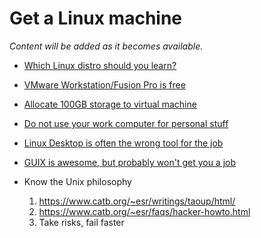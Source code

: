 # Get a Linux machine

*Content will be added as it becomes available.*

* [Which Linux distro should you learn?](https://youtu.be/p-NM0PUI6AU)
* [VMware Workstation/Fusion Pro is free](https://youtu.be/PvEYSBCaOzY)
* [Allocate 100GB storage to virtual machine](https://youtu.be/mgFKIBT9GWo)
* [Do not use your work computer for personal stuff](https://youtu.be/EbzuizIM2Co)
* [Linux Desktop is often the wrong tool for the job](https://youtu.be/06TwHXOADwc)
* [GUIX is awesome, but probably won't get you a job](https://youtu.be/fNrrAip2rAs)

* Know the Unix philosophy
    1. <https://www.catb.org/~esr/writings/taoup/html/>
    1. <https://www.catb.org/~esr/faqs/hacker-howto.html>
    1. Take risks, fail faster
